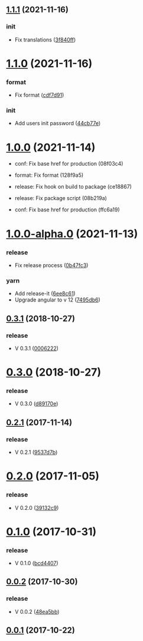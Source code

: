 ## [1.1.1](https://github.com/kdonoel-daniel/kdonoel-daniel-web/compare/1.1.0...1.1.1) (2021-11-16)


### init

* Fix translations ([3f840ff](https://github.com/kdonoel-daniel/kdonoel-daniel-web/commit/3f840ffe858baa6d77b1f9dcf98bc651b9390327))

# [1.1.0](https://github.com/kdonoel-daniel/kdonoel-daniel-web/compare/1.0.0...1.1.0) (2021-11-16)


### format

* Fix format ([cdf7d91](https://github.com/kdonoel-daniel/kdonoel-daniel-web/commit/cdf7d911078c0a1963c0c24bf69f2746cbc1d031))

### init

* Add users init password ([44cb77e](https://github.com/kdonoel-daniel/kdonoel-daniel-web/commit/44cb77ec1967efeeda48e577587d37b600b47cda))

# [1.0.0](https://github.com/kdonoel-daniel/kdonoel-daniel-web/compare/1.0.0-alpha.5...1.0.0) (2021-11-14)

* conf: Fix base href for production (08f03c4)
* format: Fix format (128f9a5)

* release: Fix hook on build to package (ce18867)

* release: Fix package script (08b219a)



* conf: Fix base href for production (ffc6a19)

# [1.0.0-alpha.0](https://github.com/kdonoel-daniel/kdonoel-daniel-web/compare/0.3.1...1.0.0-alpha.0) (2021-11-13)


### release

* Fix release process ([0b47fc3](https://github.com/kdonoel-daniel/kdonoel-daniel-web/commit/0b47fc306736c845c16cede19701aa37d4bfb39e))

### yarn

* Add release-it ([6ee8c61](https://github.com/kdonoel-daniel/kdonoel-daniel-web/commit/6ee8c618e0a175b7a1ee1764cdbbec20fe9358a7))
* Upgrade angular to v 12 ([7495db6](https://github.com/kdonoel-daniel/kdonoel-daniel-web/commit/7495db63cf63dfb19c9aa3cab03fdc5e45230f08))



## [0.3.1](https://github.com/kdonoel-daniel/kdonoel-daniel-web/compare/0.3.1...1.0.0-alpha.0) (2018-10-27)


### release

* V 0.3.1 ([0006222](https://github.com/kdonoel-daniel/kdonoel-daniel-web/commit/0006222cdd8e09de8298764001b104950984dd14))



# [0.3.0](https://github.com/kdonoel-daniel/kdonoel-daniel-web/compare/0.3.1...1.0.0-alpha.0) (2018-10-27)


### release

* V 0.3.0 ([d89170e](https://github.com/kdonoel-daniel/kdonoel-daniel-web/commit/d89170efd0405bec1249eae054d40e4459d12775))



## [0.2.1](https://github.com/kdonoel-daniel/kdonoel-daniel-web/compare/0.3.1...1.0.0-alpha.0) (2017-11-14)


### release

* V 0.2.1 ([9537d7b](https://github.com/kdonoel-daniel/kdonoel-daniel-web/commit/9537d7b483e95c836c3aeeb766a89fe0363990af))



# [0.2.0](https://github.com/kdonoel-daniel/kdonoel-daniel-web/compare/0.3.1...1.0.0-alpha.0) (2017-11-05)


### release

* V 0.2.0 ([39132c9](https://github.com/kdonoel-daniel/kdonoel-daniel-web/commit/39132c95279101b099098d69c0fb1cafaf9178b4))



# [0.1.0](https://github.com/kdonoel-daniel/kdonoel-daniel-web/compare/0.3.1...1.0.0-alpha.0) (2017-10-31)


### release

* V 0.1.0 ([bcd4407](https://github.com/kdonoel-daniel/kdonoel-daniel-web/commit/bcd44079d4a418e57c9e9d73d89f13417316fc3b))



## [0.0.2](https://github.com/kdonoel-daniel/kdonoel-daniel-web/compare/0.3.1...1.0.0-alpha.0) (2017-10-30)


### release

* V 0.0.2 ([48ea5bb](https://github.com/kdonoel-daniel/kdonoel-daniel-web/commit/48ea5bb676206483cd0ad6034394f5c6bf464998))



## [0.0.1](https://github.com/kdonoel-daniel/kdonoel-daniel-web/compare/0.3.1...1.0.0-alpha.0) (2017-10-22)

